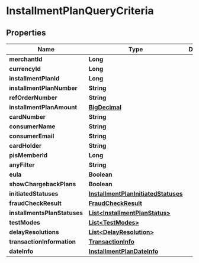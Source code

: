 
# InstallmentPlanQueryCriteria

## Properties
Name | Type | Description | Notes
------------ | ------------- | ------------- | -------------
**merchantId** | **Long** |  | 
**currencyId** | **Long** |  | 
**installmentPlanId** | **Long** |  | 
**installmentPlanNumber** | **String** |  |  [optional]
**refOrderNumber** | **String** |  |  [optional]
**installmentPlanAmount** | [**BigDecimal**](BigDecimal.md) |  | 
**cardNumber** | **String** |  |  [optional]
**consumerName** | **String** |  |  [optional]
**consumerEmail** | **String** |  |  [optional]
**cardHolder** | **String** |  |  [optional]
**pisMemberId** | **Long** |  | 
**anyFilter** | **String** |  |  [optional]
**eula** | **Boolean** |  | 
**showChargebackPlans** | **Boolean** |  | 
**initiatedStatuses** | [**InstallmentPlanInitiatedStatuses**](InstallmentPlanInitiatedStatuses.md) |  |  [optional]
**fraudCheckResult** | [**FraudCheckResult**](FraudCheckResult.md) |  |  [optional]
**installmentsPlanStatuses** | [**List&lt;InstallmentPlanStatus&gt;**](InstallmentPlanStatus.md) |  |  [optional]
**testModes** | [**List&lt;TestModes&gt;**](TestModes.md) |  |  [optional]
**delayResolutions** | [**List&lt;DelayResolution&gt;**](DelayResolution.md) |  |  [optional]
**transactionInformation** | [**TransactionInfo**](TransactionInfo.md) |  |  [optional]
**dateInfo** | [**InstallmentPlanDateInfo**](InstallmentPlanDateInfo.md) |  |  [optional]



